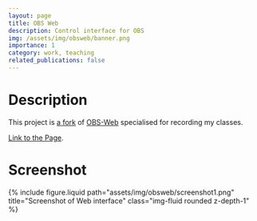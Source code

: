 ```yaml
---
layout: page
title: OBS Web
description: Control interface for OBS
img: /assets/img/obsweb/banner.png
importance: 1
category: work, teaching
related_publications: false
---
```


<h1>Description</h1>

This project is <a href="https://github.com/stefanmarks/OBS-Web" target="_blank">a fork</a> 
of <a href="https://github.com/Niek/obs-web" target="_blank">OBS-Web</a> specialised for recording my classes.

<a href="/assets/html/obsweb/index.html" target="_blank">Link to the Page</a>.

<h1>Screenshot</h1>

<div class="row justify-content-sm-center">
  <div class="col-sm-4 mt-3 mt-md-0">
    {% include figure.liquid path="assets/img/obsweb/screenshot1.png" title="Screenshot of Web interface" class="img-fluid rounded z-depth-1" %}
  </div>
  <div class="col-sm-8 mt-3 mt-md-0">
  </div>
</div>

